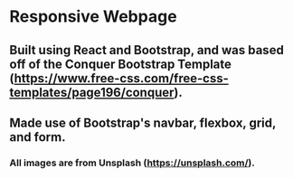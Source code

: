 # Responsive Webpage

## Built using React and Bootstrap, and was based off of the Conquer Bootstrap Template (https://www.free-css.com/free-css-templates/page196/conquer).

## Made use of Bootstrap's navbar, flexbox, grid, and form.

### All images are from Unsplash (https://unsplash.com/).
